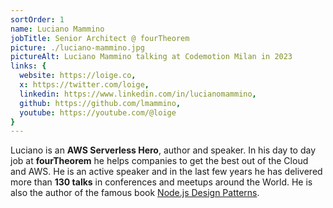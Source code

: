 ```yaml
---
sortOrder: 1
name: Luciano Mammino
jobTitle: Senior Architect @ fourTheorem
picture: ./luciano-mammino.jpg
pictureAlt: Luciano Mammino talking at Codemotion Milan in 2023
links: {
  website: https://loige.co,
  x: https://twitter.com/loige,
  linkedin: https://www.linkedin.com/in/lucianomammino,
  github: https://github.com/lmammino,
  youtube: https://youtube.com/@loige
}
---
```


Luciano is an **AWS Serverless Hero**, author and speaker. In his day to day job at **fourTheorem** he helps
companies to get the best out of the Cloud and AWS. He is an active speaker and in the last few years he has delivered 
more than **130 talks** in conferences and meetups around the World. He is also the author of the famous book [Node.js Design Patterns](https://www.nodejsdesignpatterns.com/).